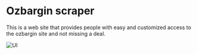 # Ozbargin scraper

This is a web site that provides people with easy and customized access to the ozbargin site and not missing a deal.

<img src="https://github.com/u0-blip/Ozbargin-scraper/raw/master/screenshots/admin.PNG"
alt="UI"
style="float: left; margin-right: 10px;" />
